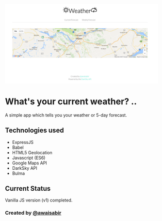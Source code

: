 ![What's My Weather?](app.png?raw=true "What is My Weather?")

# What's your current weather? ..

A simple app which tells you your weather or 5-day forecast.

## Technologies used
  - ExpressJS
  - Babel
  - HTML5 Geolocation
  - Javascript (ES6)
  - Google Maps API
  - DarkSky API
  - Bulma

## Current Status
Vanilla JS version (v1) completed.

### Created by [@awaisabir](https://github.com/awaisabir)
